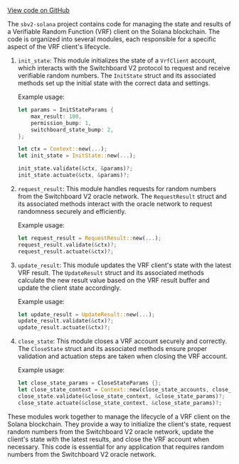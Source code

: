 [View code on GitHub](https://github.com/switchboard-xyz/sbv2-solana/tree/master/.autodoc/docs/json/programs/anchor-vrf-parser/src/actions)

The `sbv2-solana` project contains code for managing the state and results of a Verifiable Random Function (VRF) client on the Solana blockchain. The code is organized into several modules, each responsible for a specific aspect of the VRF client's lifecycle.

1. `init_state`: This module initializes the state of a `VrfClient` account, which interacts with the Switchboard V2 protocol to request and receive verifiable random numbers. The `InitState` struct and its associated methods set up the initial state with the correct data and settings.

   Example usage:
   ```rust
   let params = InitStateParams {
       max_result: 100,
       permission_bump: 1,
       switchboard_state_bump: 2,
   };

   let ctx = Context::new(...);
   let init_state = InitState::new(...);

   init_state.validate(&ctx, &params)?;
   init_state.actuate(&ctx, &params)?;
   ```

2. `request_result`: This module handles requests for random numbers from the Switchboard V2 oracle network. The `RequestResult` struct and its associated methods interact with the oracle network to request randomness securely and efficiently.

   Example usage:
   ```rust
   let request_result = RequestResult::new(...);
   request_result.validate(&ctx)?;
   request_result.actuate(&ctx)?;
   ```

3. `update_result`: This module updates the VRF client's state with the latest VRF result. The `UpdateResult` struct and its associated methods calculate the new result value based on the VRF result buffer and update the client state accordingly.

   Example usage:
   ```rust
   let update_result = UpdateResult::new(...);
   update_result.validate(&ctx)?;
   update_result.actuate(&ctx)?;
   ```

4. `close_state`: This module closes a VRF account securely and correctly. The `CloseState` struct and its associated methods ensure proper validation and actuation steps are taken when closing the VRF account.

   Example usage:
   ```rust
   let close_state_params = CloseStateParams {};
   let close_state_context = Context::new(close_state_accounts, close_state_params);
   close_state.validate(&close_state_context, &close_state_params)?;
   close_state.actuate(&close_state_context, &close_state_params)?;
   ```

These modules work together to manage the lifecycle of a VRF client on the Solana blockchain. They provide a way to initialize the client's state, request random numbers from the Switchboard V2 oracle network, update the client's state with the latest results, and close the VRF account when necessary. This code is essential for any application that requires random numbers from the Switchboard V2 oracle network.
